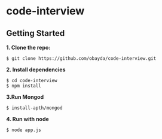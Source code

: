 # code-interview

## Getting Started

**1. Clone the repo:**

`$ git clone https://github.com/obayda/code-interview.git`

**2. Install dependencies**

```
$ cd code-interview
$ npm install
```

**3.Run Mongod**

`$ install-apth/mongod`

**4. Run with node**

`$ node app.js`
